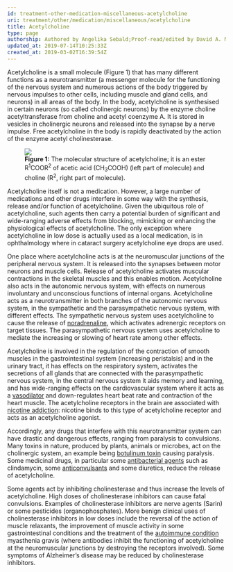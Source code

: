 ```yaml
---
id: treatment-other-medication-miscellaneous-acetylcholine
uri: treatment/other/medication/miscellaneous/acetylcholine
title: Acetylcholine
type: page
authorship: Authored by Angelika Sebald;Proof-read/edited by David A. Mitchell
updated_at: 2019-07-14T10:25:33Z
created_at: 2019-03-02T16:39:54Z
---
```


<p>Acetylcholine is a small molecule (Figure 1) that has many different
    functions as a neurotransmitter (a messenger molecule for
    the functioning of the nervous system and numerous actions
    of the body triggered by nervous impulses to other cells,
    including muscle and gland cells, and neurons) in all areas
    of the body. In the body, acetylcholine is synthesised in
    certain neurons (so called cholinergic neurons) by the enzyme
    choline acetyltransferase from choline and acetyl coenzyme
    A. It is stored in vesicles in cholinergic neurons and released
    into the synapse by a nerve impulse. Free acetylcholine in
    the body is rapidly deactivated by the action of the enzyme
    acetyl cholinesterase.</p>
<figure><img src="/treatment-other-medication-miscellaneous-acetylcholine-figure1.png">
    <figcaption><strong>Figure 1:</strong> The molecular structure of acetylcholine;
        it is an ester R<sup>1</sup>COOR<sup>2</sup> of acetic
        acid (CH<sub>3</sub>COOH) (left part of molecule) and
        choline (R<sup>2</sup>, right part of molecule).</figcaption>
</figure>
<p>Acetylcholine itself is not a medication. However, a large number
    of medications and other drugs interfere in some way with
    the synthesis, release and/or function of acetylcholine.
    Given the ubiquitous role of acetylcholine, such agents then
    carry a potential burden of significant and wide-ranging
    adverse effects from blocking, mimicking or enhancing the
    physiological effects of acetylcholine. The only exception
    where acetylcholine in low dose is actually used as a local
    medication, is in ophthalmology where in cataract surgery
    acetylcholine eye drops are used.</p>
<p>One place where acetylcholine acts is at the neuromuscular junctions
    of the peripheral nervous system. It is released into the
    synapses between motor neurons and muscle cells. Release
    of acetylcholine activates muscular contractions in the skeletal
    muscles and this enables motion. Acetylcholine also acts
    in the autonomic nervous system, with effects on numerous
    involuntary and unconscious functions of internal organs.
    Acetylcholine acts as a neurotransmitter in both branches
    of the autonomic nervous system, in the sympathetic and the
    parasympathetic nervous system, with different effects. The
    sympathetic nervous system uses acetylcholine to cause the
    release of <a href="/treatment/other/medication/miscellaneous/adrenaline">noradrenaline</a>,
    which activates adrenergic receptors on target tissues. The
    parasympathetic nervous system uses acetylcholine to mediate
    the increasing or slowing of heart rate among other effects.</p>
<p>Acetylcholine is involved in the regulation of the contraction
    of smooth muscles in the gastrointestinal system (increasing
    peristalsis) and in the urinary tract, it has effects on
    the respiratory system, activates the secretions of all glands
    that are connected with the parasympathetic nervous system,
    in the central nervous system it aids memory and learning,
    and has wide-ranging effects on the cardiovascular system
    where it acts as a <a href="/treatment-other-medication-miscellaneous-vasoconstrictor-and-vasodilator">vasodilator</a>    and down-regulates heart beat rate and contraction of the
    heart muscle. The acetylcholine receptors in the brain are
    associated with <a href="/diagnosis/drugs/tobacco">nicotine addiction</a>:
    nicotine binds to this type of acetylcholine receptor and
    acts as an acetylcholine agonist.</p>
<p>Accordingly, any drugs that interfere with this neurotransmitter
    system can have drastic and dangerous effects, ranging from
    paralysis to convulsions. Many toxins in nature, produced
    by plants, animals or microbes, act on the cholinergic system,
    an example being <a href="/treatment/other/medication/miscellaneous/botulinum">botulinum toxin</a>    causing paralysis. Some medicinal drugs, in particular some
    <a href="/treatment/other/medication/infection/detailed">antibacterial agents</a>    such as clindamycin, some <a href="/treatment/other/medication/miscellaneous/anticonvulsant">anticonvulsants</a>    and some diuretics, reduce the release of acetylcholine.</p>
<p>Some agents act by inhibiting cholinesterase and thus increase
    the levels of acetylcholine. High doses of cholinesterase
    inhibitors can cause fatal convulsions. Examples of cholinesterase
    inhibitors are nerve agents (Sarin) or some pesticides (organophosphates).
    More benign clinical uses of cholinesterase inhibitors in
    low doses include the reversal of the action of muscle relaxants,
    the improvement of muscle activity in some gastrointestinal
    conditions and the treatment of the <a href="/treatment-other-medication-inflammation-level2 ">autoimmune condition</a>    myasthenia gravis (where antibodies inhibit the functioning
    of acetylcholine at the neuromuscular junctions by destroying
    the receptors involved). Some symptoms of Alzheimer’s disease
    may be reduced by cholinesterase inhibitors.</p>

